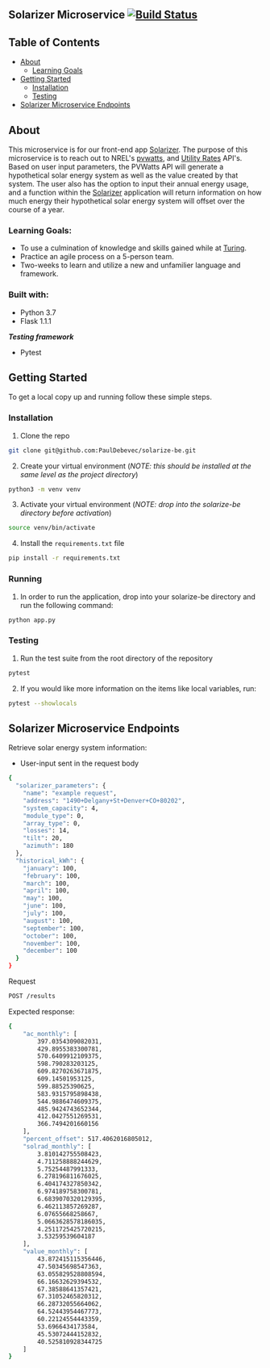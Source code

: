 ## Solarizer Microservice [![Build Status](https://travis-ci.com/PaulDebevec/solarizer-be.svg?branch=master)](https://travis-ci.com/github/PaulDebevec/solarize-be/builds/177855156)

## Table of Contents

* [About](#about)
  * [Learning Goals](#learning-goals)
* [Getting Started](#getting-started)
  * [Installation](#installation)
  * [Testing](#testing)
* [Solarizer Microservice Endpoints](#solarizer-microservice-endpoints)

## About

This microservice is for our front-end app [Solarizer](https://github.com/PaulDebevec/solarizer). The purpose of this microservice is to reach out to NREL's [pvwatts](https://developer.nrel.gov/docs/solar/pvwatts/v6/), and [Utility Rates](https://developer.nrel.gov/docs/electricity/utility-rates-v3/) API's. Based on user input parameters, the PVWatts API will generate a hypothetical solar energy system as well as the value created by that system. The user also has the option to input their annual energy usage, and a function within the [Solarizer](https://github.com/PaulDebevec/solarizer) application will return information on how much energy their hypothetical solar energy system will offset over the course of a year.

### Learning Goals: 

- To use a culmination of knowledge and skills gained while at [Turing](https://turing.io/).
- Practice an agile process on a 5-person team.
- Two-weeks to learn and utilize a new and unfamilier language and framework.


### Built with:

- Python 3.7
- Flask 1.1.1

***Testing framework***
- Pytest

## Getting Started

To get a local copy up and running follow these simple steps.

### Installation

1. Clone the repo
```sh
git clone git@github.com:PaulDebevec/solarize-be.git
```
2. Create your virtual environment (*NOTE:  this should be installed at the same level as the project directory*)
```sh
python3 -m venv venv
```
3. Activate your virtual environment (*NOTE: drop into the solarize-be directory before activation*)
```sh
source venv/bin/activate
```
4. Install the `requirements.txt` file
```sh
pip install -r requirements.txt

```

### Running
1. In order to run the application, drop into your solarize-be directory and run the following command:
```sh
python app.py
```


### Testing

1. Run the test suite from the root directory of the repository

```sh
pytest
```
2. If you would like more information on the items like local variables, run:
```sh
pytest --showlocals
```


## Solarizer Microservice Endpoints

Retrieve solar energy system information:

* User-input sent in the request body
```sh
{
  "solarizer_parameters": {
    "name": "example request",
    "address": "1490+Delgany+St+Denver+CO+80202",
    "system_capacity": 4,
    "module_type": 0,
    "array_type": 0,
    "losses": 14,
    "tilt": 20,
    "azimuth": 180
  },
  "historical_kWh": {
    "january": 100,
    "february": 100,
    "march": 100,
    "april": 100,
    "may": 100,
    "june": 100,
    "july": 100,
    "august": 100,
    "september": 100,
    "october": 100,
    "november": 100,
    "december": 100
  }
}
```

Request
```sh
POST /results
```

Expected response: 
```sh
{
    "ac_monthly": [
        397.0354309082031,
        429.8955383300781,
        570.6409912109375,
        598.790283203125,
        609.8270263671875,
        609.14501953125,
        599.88525390625,
        583.9315795898438,
        544.9886474609375,
        485.9424743652344,
        412.0427551269531,
        366.7494201660156
    ],
    "percent_offset": 517.4062016805012,
    "solrad_monthly": [
        3.810142755508423,
        4.711258888244629,
        5.75254487991333,
        6.278196811676025,
        6.404174327850342,
        6.974189758300781,
        6.6839070320129395,
        6.462113857269287,
        6.07655668258667,
        5.0663628578186035,
        4.2511725425720215,
        3.53259539604187
    ],
    "value_monthly": [
        43.872415115356446,
        47.50345698547363,
        63.055829528808594,
        66.16632629394532,
        67.38588641357421,
        67.31052465820312,
        66.28732055664062,
        64.52443954467773,
        60.22124554443359,
        53.6966434173584,
        45.53072444152832,
        40.525810928344725
    ]
}
```
